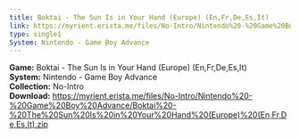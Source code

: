```yaml
---
title: Boktai - The Sun Is in Your Hand (Europe) (En,Fr,De,Es,It)
link: https://myrient.erista.me/files/No-Intro/Nintendo%20-%20Game%20Boy%20Advance/Boktai%20-%20The%20Sun%20Is%20in%20Your%20Hand%20(Europe)%20(En,Fr,De,Es,It).zip
type: single1
System: Nintendo - Game Boy Advance
---
```

<b>Game:</b> Boktai - The Sun Is in Your Hand (Europe) (En,Fr,De,Es,It)<br>
<b>System:</b> Nintendo - Game Boy Advance<br>
<b>Collection:</b> No-Intro<br>
<b>Download:</b> https://myrient.erista.me/files/No-Intro/Nintendo%20-%20Game%20Boy%20Advance/Boktai%20-%20The%20Sun%20Is%20in%20Your%20Hand%20(Europe)%20(En,Fr,De,Es,It).zip